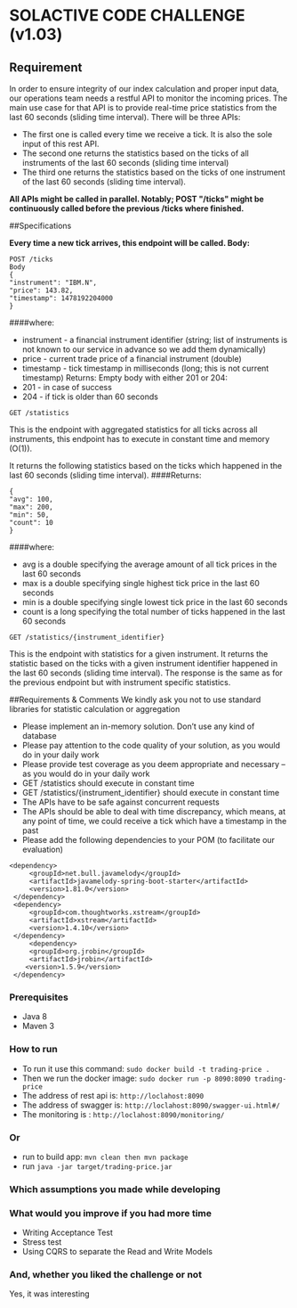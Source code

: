 # SOLACTIVE CODE CHALLENGE (v1.03)

## Requirement
In order to ensure integrity of our index calculation and proper input data, our operations team needs a
restful API to monitor the incoming prices. The main use case for that API is to provide real-time price
statistics from the last 60 seconds (sliding time interval).
There will be three APIs:
- The first one is called every time we receive a tick. It is also the sole input of this rest API.
- The second one returns the statistics based on the ticks of all instruments of the last 60 seconds
(sliding time interval)
- The third one returns the statistics based on the ticks of one instrument of the last 60 seconds
(sliding time interval).
  
**All APIs might be called in parallel. Notably; POST "/ticks" might be continuously called before
the previous /ticks where finished.**

##Specifications

**Every time a new tick arrives, this endpoint will be called. Body:**
```
POST /ticks
Body
{ 
"instrument": "IBM.N", 
"price": 143.82, 
"timestamp": 1478192204000 
} 
```

####where:
- instrument - a financial instrument identifier (string; list of instruments is not known to our service in
advance so we add them dynamically)
- price - current trade price of a financial instrument (double)
- timestamp - tick timestamp in milliseconds (long; this is not current timestamp)
Returns: Empty body with either 201 or 204:
- 201 - in case of success
- 204 - if tick is older than 60 seconds

```GET /statistics```

This is the endpoint with aggregated statistics for all ticks across all instruments, this endpoint has to
execute in constant time and memory (O(1)).

It returns the following statistics based on the ticks which happened in the last 60 seconds (sliding time
interval).
####Returns:
```
{ 
"avg": 100, 
"max": 200, 
"min": 50, 
"count": 10 
}
 ```
####where:
- avg is a double specifying the average amount of all tick prices in the last 60 seconds
- max is a double specifying single highest tick price in the last 60 seconds
- min is a double specifying single lowest tick price in the last 60 seconds
- count is a long specifying the total number of ticks happened in the last 60 seconds
```
GET /statistics/{instrument_identifier}
```

This is the endpoint with statistics for a given instrument.
It returns the statistic based on the ticks with a given instrument identifier happened in the last 60 seconds
(sliding time interval). The response is the same as for the previous endpoint but with instrument specific
statistics.

##Requirements & Comments
We kindly ask you not to use standard libraries for statistic calculation or aggregation
- Please implement an in-memory solution. Don’t use any kind of database
- Please pay attention to the code quality of your solution, as you would do in your daily work
- Please provide test coverage as you deem appropriate and necessary – as you would do in your
  daily work
- GET /statistics should execute in constant time
- GET /statistics/{instrument_identifier} should execute in constant time
- The APIs have to be safe against concurrent requests
- The APIs should be able to deal with time discrepancy, which means, at any point of time, we could
  receive a tick which have a timestamp in the past
- Please add the following dependencies to your POM (to facilitate our evaluation)
```
<dependency>
     <groupId>net.bull.javamelody</groupId>
     <artifactId>javamelody-spring-boot-starter</artifactId>
     <version>1.81.0</version>
 </dependency>
 <dependency>
     <groupId>com.thoughtworks.xstream</groupId>
     <artifactId>xstream</artifactId>
     <version>1.4.10</version>
 </dependency>
     <dependency>
     <groupId>org.jrobin</groupId>
     <artifactId>jrobin</artifactId>
    <version>1.5.9</version>
 </dependency>
```
### Prerequisites
- Java 8
- Maven 3

### How to run
- To run it use this command: ``sudo docker build -t trading-price .``
- Then we run the docker image: ``sudo docker run -p 8090:8090 trading-price``
- The address of rest api is: ``http://loclahost:8090``
- The address of swagger is: ``http://loclahost:8090/swagger-ui.html#/``
- The monitoring is : ``http://loclahost:8090/monitoring/``
  
### Or
- run to build app: ``mvn clean then mvn package``
- run ``java -jar target/trading-price.jar``

### Which assumptions you made while developing

### What would you improve if you had more time
- Writing Acceptance Test
- Stress test
- Using CQRS to separate the Read and Write Models

### And, whether you liked the challenge or not 
Yes, it was interesting